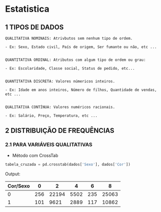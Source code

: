 # Estatistica

## 1 TIPOS DE DADOS
```
QUALITATIVA NOMINAIS: Atrivbutos sem nenhum tipo de ordem.

- Ex: Sexo, Estado civil, País de origem, Ser fumante ou não, etc ...


QUANTITATIVA ORDINAL: Atributos com algum tipo de ordem ou grau:

- Ex: Escolaridade, Classe social, Status de pedido, etc...


QUANTITATIVA DISCRETA: Valores númericos inteiros.

- Ex: Idade em anos inteiros, Número de filhos, Quantidade de vendas, etc ...

  
QUALITATIVA CONTÍNUA: Valores numéricos racionais.

- Ex: Salário, Preço, Temperatura, etc ...
```
## 2 DISTRIBUIÇÃO DE FREQUÊNCIAS

### 2.1 PARA VARIÁVEIS QUALITATIVAS

- Método com CrossTab
```python
tabela_cruzada = pd.crosstab(dados['Sexo'], dados['Cor'])
```
Output:

| Cor/Sexo | 0    | 2     | 4    | 6   | 8     |
|----------|------|-------|------|-----|-------|
| 0        | 256  | 22194 | 5502 | 235 | 25063 |
| 1        | 101  | 9621  | 2889 | 117 | 10862 |
